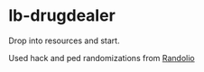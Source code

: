 # lb-drugdealer

Drop into resources and start.

Used hack and ped randomizations from [Randolio](https://github.com/Randolio/randol_blackmarket)
